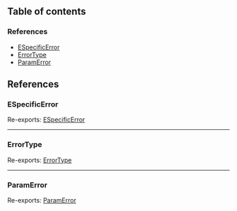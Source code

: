 ## Table of contents

### References

- [ESpecificError](./Module-error#especificerror)
- [ErrorType](./Module-error#errortype)
- [ParamError](./Module-error#paramerror)

## References

### ESpecificError

Re-exports: [ESpecificError](../enums/Enumeration-ESpecificError)

___

### ErrorType

Re-exports: [ErrorType](../enums/Enumeration-ErrorType)

___

### ParamError

Re-exports: [ParamError](../classes/Class-ParamError)

